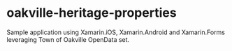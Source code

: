 oakville-heritage-properties
============================

Sample application using Xamarin.iOS, Xamarin.Android and Xamarin.Forms leveraging Town of Oakville OpenData set.
